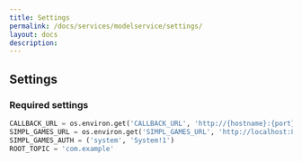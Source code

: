 ```yaml
---
title: Settings
permalink: /docs/services/modelservice/settings/
layout: docs
description:
---
```


## Settings

### Required settings

```python
CALLBACK_URL = os.environ.get('CALLBACK_URL', 'http://{hostname}:{port}/callback')
SIMPL_GAMES_URL = os.environ.get('SIMPL_GAMES_URL', 'http://localhost:8100/apis')
SIMPL_GAMES_AUTH = ('system', 'System!1')
ROOT_TOPIC = 'com.example'
```
